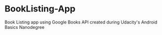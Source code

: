 # BookListing-App
Book Listing app using Google Books API created during Udacity's Android Basics Nanodegree
